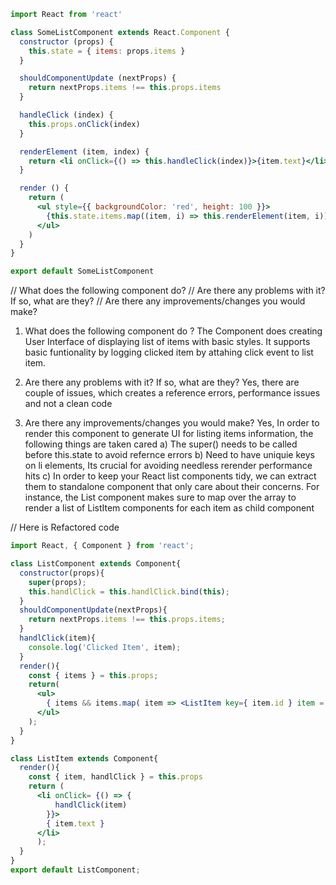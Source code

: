 ```jsx
import React from 'react'

class SomeListComponent extends React.Component {
  constructor (props) {
    this.state = { items: props.items }
  }

  shouldComponentUpdate (nextProps) {
    return nextProps.items !== this.props.items
  }

  handleClick (index) {
    this.props.onClick(index)
  }

  renderElement (item, index) {
    return <li onClick={() => this.handleClick(index)}>{item.text}</li>
  }

  render () {
    return (
      <ul style={{ backgroundColor: 'red', height: 100 }}>
        {this.state.items.map((item, i) => this.renderElement(item, i))}
      </ul>
    )
  }
}

export default SomeListComponent
```
// What does the following component do?
// Are there any problems with it? If so, what are they?
// Are there any improvements/changes you would make?

1. What does the following component do ?
  The Component does creating User Interface of displaying list of items with basic styles. 
  It supports basic funtionality by logging clicked item by attahing click event to list item.

2. Are there any problems with it? If so, what are they?
  Yes, there are couple of issues, which creates a reference errors, performance issues and not a clean code 

3. Are there any improvements/changes you would make?
  Yes, In order to render this component to generate UI for listing items information, the following things are taken cared
  a) The super() needs to be called before this.state to avoid refernce errors 
  b) Need to have uniquie keys on li elements, Its crucial for avoiding needless rerender performance hits
  c) In order to keep your React list components tidy, we can extract them to standalone component that only care about their concerns. 
     For instance, the List component makes sure to map over the array to render a list of ListItem components for each item as child component


// Here is Refactored code
```jsx
import React, { Component } from 'react';

class ListComponent extends Component{
  constructor(props){
    super(props);
    this.handlClick = this.handlClick.bind(this);
  }
  shouldComponentUpdate(nextProps){
    return nextProps.items !== this.props.items;
  }
  handlClick(item){
    console.log('Clicked Item', item);
  }
  render(){
    const { items } = this.props;
    return(
      <ul>
        { items && items.map( item => <ListItem key={ item.id } item = { item } handlClick = { this.handlClick } /> ) }
      </ul>
    );
  }
}

class ListItem extends Component{
  render(){
    const { item, handlClick } = this.props
    return (
      <li onClick= {() => {
          handlClick(item)
        }}>
        { item.text }
      </li>
      );
  }
}
export default ListComponent;
```
